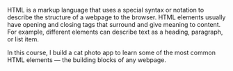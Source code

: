 HTML is a markup language that uses a special syntax or notation to describe the structure of a webpage to the browser. HTML elements usually have opening and closing tags that surround and give meaning to content.
For example, different elements can describe text as a heading, paragraph, or list item.

In this course, I build a cat photo app to learn some of the most common HTML elements — the building blocks of any webpage.
